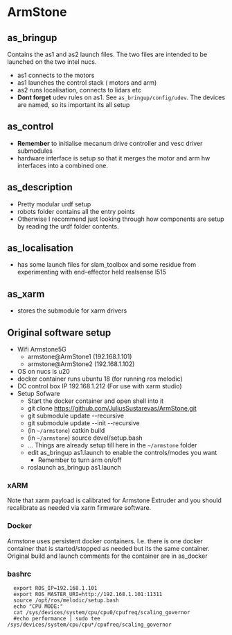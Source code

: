 # ArmStone

## as_bringup
Contains the as1 and as2 launch files. The two files are intended to be launched on the two intel nucs.
* as1 connects to the motors
* as1 launches the control stack ( motors and arm)
* as2 runs localisation, connects to lidars etc
* **Dont forget** udev rules on as1. See `as_bringup/config/udev`. The devices are named, so its important its all setup
 
## as_control
* **Remember** to initialise mecanum drive controller and vesc driver submodules
* hardware interface is setup so that it merges the motor and arm hw interfaces into a combined one. 

## as_description
* Pretty modular urdf setup
* robots folder contains all the entry points
* Otherwise I recommend just looking through how components are setup by reading the urdf folder contents.

## as_localisation
* has some launch files for slam_toolbox and some residue from experimenting with end-effector held realsense l515

## as_xarm
* stores the submodule for xarm drivers
  
## Original software setup
- Wifi Armstone5G
  - armstone@ArmStone1 (192.168.1.101) 
  - armstone@ArmStone2 (192.168.1.102)
- OS on nucs is u20
- docker container runs ubuntu 18 (for running ros melodic)
- DC control box IP 192.168.1.212 (For use with xarm studio)
- Setup Sofware
  - Start the docker container and open shell into it
  - git clone https://github.com/JuliusSustarevas/ArmStone.git
  - git submodule update --recursive
  - git submodule update --init --recursive
  - (in `~/armstone`) catkin build
  - (in `~/armstone`) source devel/setup.bash
  - ... Things are already setup till here in the `~/armstone` folder
  - edit as_bringup as1.launch to enable the controls/modes you want
    - Remember to turn arm on/off
  - roslaunch as_bringup as1.launch

### xARM
Note that xarm payload is calibrated for  Armstone Extruder and you should recalibrate as needed via xarm firmware software. 

### Docker
Armstone uses persistent docker containers. I.e. there is one docker container that is started/stopped as needed but its the same container. 
Original build and launch comments for the container are in as_docker

### bashrc
```
  export ROS_IP=192.168.1.101
  export ROS_MASTER_URI=http://192.168.1.101:11311  
  source /opt/ros/melodic/setup.bash  
  echo "CPU MODE:"
  cat /sys/devices/system/cpu/cpu0/cpufreq/scaling_governor  
  #echo performance | sudo tee /sys/devices/system/cpu/cpu*/cpufreq/scaling_governor
```
  
